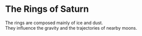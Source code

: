 # The Rings of Saturn

The rings are composed mainly of ice and dust.  
They influence the gravity and the trajectories of nearby moons.